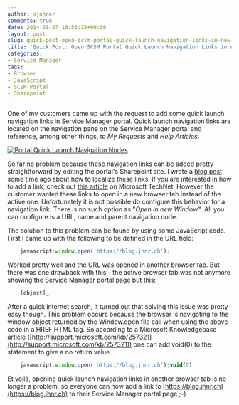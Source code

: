```yaml
---
author: sjohner
comments: true
date: 2014-01-27 16:55:15+00:00
layout: post
slug: quick-post-open-scsm-portal-quick-launch-navigation-links-in-new-tab
title: 'Quick Post: Open SCSM Portal Quick Launch Navigation Links in new Tab'
categories:
- Service Manager
tags:
- Browser
- JavaScript
- SCSM Portal
- Sharepoint
---
```


One of my customers came up with the request to add some quick launch navigation links in Service Manager portal. Quick launch navigation links are located on the navigation pane on the Service Manager portal and reference, among other things, to _My Requests_ and _Help Articles_.

[![Portal Quick Launch Navigation Nodes](/images/quicknavigation.png)](/images/quicknavigation.png)

So far no problem because these navigation links can be added pretty straightforward by editing the portal's Sharepoint site. I wrote a [blog post](http://scsmlab.com/2013/03/25/localizingchanging-scsm-portal-quick-launch-navigation-links/) some time ago about how to localize these links. If you are interested in how to add a link, check out [this article](http://technet.microsoft.com/en-us/library/hh549264.aspx) on Microsoft TechNet.
However the customer wanted these links to open in a new browser tab instead of the active one. Unfortunately it is not possible do configure this behavior for a navigation link. There is no such option as "_Open in new Window"_. All you can configure is a URL, name and parent navigation node.

The solution to this problem can be found by using some JavaScript code. First I came up with the following to be defined in the URL field:

```javascript
    javascript:window.open('https://blog.jhnr.ch');
```

Worked pretty well and the URL was opened in another browser tab. But there was one drawback with this - the active browser tab was not anymore showing the Service Manager portal page but this:

```javascript
    [object]_
```

After a quick internet search, it turned out that solving this issue was pretty easy though. This problem occurs because the browser is navigating to the window object returned by the Window.open file call when using the above code in a HREF HTML tag. So according to a Microsoft Knowledgebase article ([http://support.microsoft.com/kb/257321](http://support.microsoft.com/kb/257321)) one can add void(0) to the statement to give a no return value.

```javascript
    javascript:window.open('https://blog.jhnr.ch');void(0)
```    

Et voilà, opening quick launch navigation links in another browser tab is no longer a problem, so everyone can now add a link to [https://blog.jhnr.ch](https://blog.jhnr.ch) to their Service Manager portal page ;-)

